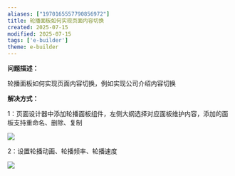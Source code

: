 ```yaml
---
aliases: ["1970165557790856972"]
title: 轮播面板如何实现页面内容切换
created: 2025-07-15
modified: 2025-07-15
tags: ['e-builder']
theme: e-builder
---
```


**问题描述：**

轮播面板如何实现页面内容切换，例如实现公司介绍内容切换

**解决方式：**

1：页面设计器中添加轮播面板组件，左侧大纲选择对应面板维护内容，添加的面板支持重命名、删除、复制

**![](7f4008fe5e1f30f4d21177570922791c.jpg)**

2：设置轮播动画、轮播频率、轮播速度

![](7b093a58ae55acf786daa50e29f68f10.jpg)